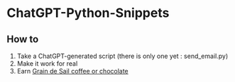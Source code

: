 # ChatGPT-Python-Snippets

## How to

1. Take a ChatGPT-generated script (there is only one yet : send_email.py)
2. Make it work for real
3. Earn [Grain de Sail coffee or chocolate](https://graindesail.com/fr/) 
